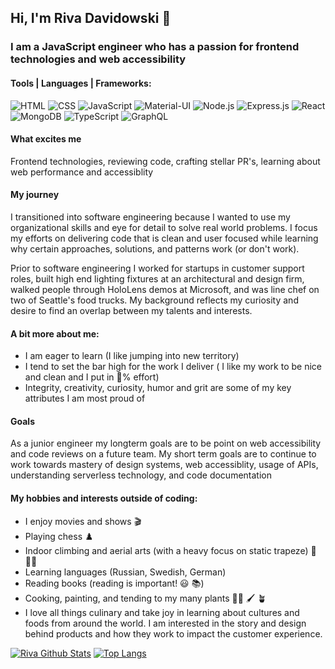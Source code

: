 ## Hi, I'm Riva Davidowski :wave:

### I am a JavaScript engineer who has a passion for frontend technologies and web accessibility

#### Tools | Languages | Frameworks: 
![HTML](https://img.shields.io/badge/HTML5-E34F26?style=for-the-badge&logo=html5&logoColor=white)
![CSS](https://img.shields.io/badge/CSS-239120?&style=for-the-badge&logo=css3&logoColor=white)
![JavaScript](https://img.shields.io/badge/JavaScript-F7DF1E?style=for-the-badge&logo=javascript&logoColor=black)
![Material-UI](https://img.shields.io/badge/Material--UI-0081CB?style=for-the-badge&logo=material-ui&logoColor=white)
![Node.js](https://img.shields.io/badge/Node.js-43853D?style=for-the-badge&logo=node.js&logoColor=white)
![Express.js](https://img.shields.io/badge/Express.js-404D59?style=for-the-badge)
![React](https://img.shields.io/badge/React-20232A?style=for-the-badge&logo=react&logoColor=61DAFB)
![MongoDB](https://img.shields.io/badge/MongoDB-4EA94B?style=for-the-badge&logo=mongodb&logoColor=white)
![TypeScript](https://img.shields.io/badge/typescript-%23007ACC.svg?style=for-the-badge&logo=typescript&logoColor=white)
![GraphQL](https://img.shields.io/badge/Apollo%20GraphQL-311C87?&style=for-the-badge&logo=Apollo%20GraphQL&logoColor=white)

#### What excites me

Frontend technologies, reviewing code, crafting stellar PR's, learning about web performance and accessiblity

#### My journey
I transitioned into software engineering because I wanted to use my organizational skills and eye for detail to solve real world problems.  I focus my efforts on delivering code that is clean and user focused while learning why certain approaches, solutions, and patterns work (or don't work).

Prior to software engineering I worked for startups in customer support roles, built high end lighting fixtures at an architectural and design firm, walked people through HoloLens demos at Microsoft, and was line chef on two of Seattle's food trucks. My background reflects my curiosity and desire to find an overlap between my talents and interests.

#### A bit more about me:
  - I am eager to learn (I like jumping into new territory)
  - I tend to set the bar high for the work I deliver ( I like my work to be nice and clean and I put in :100:% effort)
  - Integrity, creativity, curiosity, humor and grit are some of my key attributes I am most proud of


#### Goals

As a junior engineer my longterm goals are to be point on web accessibility and code reviews on a future team. My short term goals are to continue to work towards mastery of design systems, web accessiblity, usage of APIs, understanding serverless technology, and code documentation

#### My hobbies and interests outside of coding:
   - I enjoy movies and shows :clapper:	
   - Playing chess :chess_pawn:	
   - Indoor climbing and aerial arts (with a heavy focus on static trapeze) :circus_tent:	 :climbing_woman:
   - Learning languages (Russian, Swedish, German) 
   - Reading books (reading is important! :smiley: :books:) 
   - Cooking, painting, and tending to my many plants :woman_cook:	:paintbrush:	:potted_plant:	
   - I love all things culinary and take joy in learning about cultures and foods from around the world. I am interested in the story and design behind products and how they work to impact the customer experience.

[![Riva Github Stats](https://github-readme-stats.vercel.app/api?username=rivad2&show_icons=true&theme=gotham)](https://github.com/anuraghazra/github-readme-stats)
[![Top Langs](https://github-readme-stats.vercel.app/api/top-langs/?username=rivad2&layout=compact)](https://github.com/rivad2/github-readme-stats)

